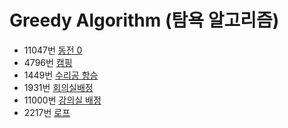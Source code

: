 # Greedy Algorithm (탐욕 알고리즘)

- 11047번 [동전 0](https://www.acmicpc.net/problem/11047)
- 4796번 [캠핑](https://www.acmicpc.net/problem/4796)
- 1449번 [수리공 항승](https://www.acmicpc.net/problem/1449)
- 1931번 [회의실배정](https://www.acmicpc.net/problem/1931)
- 11000번 [강의실 배정](https://www.acmicpc.net/problem/11000)
- 2217번 [로프](https://www.acmicpc.net/problem/2217)